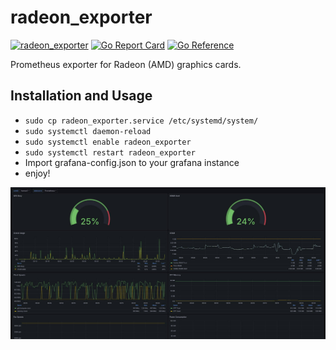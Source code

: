 # radeon_exporter
[![radeon_exporter](https://github.com/kmulvey/radeon_exporter/actions/workflows/release_build.yml/badge.svg)](https://github.com/kmulvey/radeon_exporter/actions/workflows/release_build.yml) [![Go Report Card](https://goreportcard.com/badge/github.com/kmulvey/radeon_exporter)](https://goreportcard.com/report/github.com/kmulvey/radeon_exporter) [![Go Reference](https://pkg.go.dev/badge/github.com/kmulvey/radeon_exporter.svg)](https://pkg.go.dev/github.com/kmulvey/radeon_exporter)

Prometheus exporter for Radeon (AMD) graphics cards. 

## Installation and Usage
- `sudo cp radeon_exporter.service /etc/systemd/system/`
- `sudo systemctl daemon-reload`
- `sudo systemctl enable radeon_exporter`
- `sudo systemctl restart radeon_exporter`
- Import grafana-config.json to your grafana instance
- enjoy!

![Original](https://github.com/kmulvey/radeon_exporter/blob/main/screenshot.jpg?raw=true)
